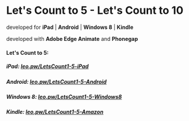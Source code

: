 <h1>Let's Count to 5 - Let's Count to 10</h1>


<p>developed for <strong>iPad</strong> | <strong>Android</strong> | <strong>Windows 8</strong> | <strong>Kindle</strong></p>
<p>developed with <strong>Adobe Edge Animate</strong> and <strong>Phonegap</strong></p>


<h4>Let's Count to 5:</h4>

<h5>iPad: <a href="http://leo.pw/LetsCount1-5-iPad" target="_blank">leo.pw/LetsCount1-5-iPad</a></h5>
<h5>Android: <a href="http://leo.pw/LetsCount1-5-Android" target="_blank">leo.pw/LetsCount1-5-Android</a></h5>
<h5>Windows 8: <a href="http://leo.pw/LetsCount1-5-Windows8" target="_blank">leo.pw/LetsCount1-5-Windows8</a></h5>
<h5>Kindle: <a href="http://leo.pw/LetsCount1-5-Amazon" target="_blank">leo.pw/LetsCount1-5-Amazon</a></h5>


